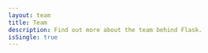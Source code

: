 ```yaml
---
layout: team
title: Team
description: Find out more about the team behind Flask.
isSingle: true
---
```

